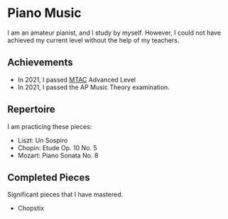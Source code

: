 # Piano Music

I am an amateur pianist, and I study by myself.
However, I could not have achieved my current level without the help of
my teachers.

## Achievements

* In 2021, I passed [MTAC](http://www.mtac.org/) Advanced Level
* In 2021, I passed the AP Music Theory examination.

## Repertoire

I am practicing these pieces:

* Liszt: Un Sospiro
* Chopin: Etude Op. 10 No. 5
* Mozart: Piano Sonata No. 8

## Completed Pieces

Significant pieces that I have mastered.

* Chopstix
